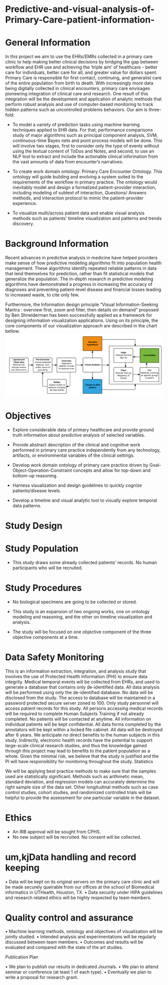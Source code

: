 # Predictive-and-visual-analysis-of-Primary-Care-patient-information-

# General Information

In this project we aim to use the EHRs/EMRs collected in a primary care clinic to help making better clinical decisions by bridging the gap between workflow and EHR use and achieving the ‘triple aim’ of healthcare - better care for individuals, better care for all, and greater value for dollars spent. Primary Care is responsible for first contact, continuing, and generalist care of the entire population from birth to death. With increasingly more data being digitally collected in clinical encounters, primary care envisages pioneering integration of clinical care and research. One result of this integration will be the development and application of analytic methods that perform robust analysis and use of computer-based monitoring to track hidden patterns such as uncontrolled problems behaviors. Our aim is three-fold:

- To model a variety of prediction tasks using machine learning techniques applied to EHR data. For that, performance comparisons study of major algorithms such as principal component analysis, SVM, continuous-time Bayes nets and point process models will be done. This will involve two stages, first to consider only the type of events without using the textual content of ToDos and Notes, and second, to use an NLP tool to extract and include the actionable clinical information from the vast amounts of data from encounter’s narratives.

- To create work domain ontology: Primary Care Encounter Ontology. This ontology will guide building and evolving a system suited to the requirements of the workflow in primary practice. The ontology would inevitably model and design a formalized patient-provider interaction, including modeling of subtext of interaction, Questions/ Answers methods, and interaction protocol to mimic the patient-provider experience.

- To visualize multi/across patient data and enable visual analysis methods such as patients’ timeline visualization and patterns and trends discovery.



# Background Information 

Recent advances in predictive analysis in medicine have helped providers make sense of how predictive modeling algorithms fit into population health management. These algorithms identify repeated reliable patterns in data that lend themselves for prediction, rather than fit statistical models that generalize the population. The in-depth research in predictive modeling algorithms have demonstrated a progress in increasing the accuracy of diagnoses and preventing patient-level disease and financial losses leading to increased waste, to cite only few.

Furthermore, the Information design principle “Visual Information-Seeking Mantra : overview first, zoom and filter, then details on demand” proposed by Ben Shneiderman has been successfully applied as a framework for designing information visualization applications. Using on its principle, the core components of our visualization approach are described in the chart bellow. 
 ![Design](./Images/design.png)

# Objectives

- Explore considerable data of primary healthcare and provide ground truth information about predictive analysis of selected variables. 

- Provide abstract description of the clinical and cognitive work performed in primary care practice independently from any technology, artifacts, or environmental variables of the clinical settings.

- Develop work domain ontology of primary care practice driven by Goal-Object-Operation-Constraint concepts and allow for top-down and bottom-up reasoning.

- Harness visualization and design guidelines to quickly cognize patients/disease levels. 

- Develop a timeline and visual analytic tool to visually explore temporal data patterns.

# Study Design

# Study Population

- This study draws some already collected patients’ records. No human participants who will be recruited.

# Study Procedures

- No biological specimens are going to be collected or stored.

- This study is an expansion of two ongoing works, one on ontology modeling and reasoning, and the other on timeline visualization and analysis.

- The study will be focused on one objective component of the three objective components at a time.
	
# Data Safety Monitoring
 
This is an information extraction, integration, and analysis study that involves the use of Protected Health Information (PHI) to ensure data integrity. Medical temporal events will be collected from EHRs, and used to generate a database that contains only de-identified data. All data analysis will be performed using only the de-identified database. No data will be disclosed from the study. The access to database will be maintained in a password protected secure server zoned to 100.
Only study personnel will access patient records for this study.  All persons accessing medical records will be required to complete Human Subjects Training if not already completed. No patients will be contacted at anytime. All information on individual patients will be kept confidential. All data forms completed by the annotators will be kept within a locked file cabinet. All data will be destroyed after 6 years.
We anticipate no direct benefits to the human subjects in this study. Indirectly, electronic health records have the potential to support large-scale clinical research studies, and thus the knowledge gained through this project may lead to benefits to the patient population as a whole. Given the minimal risk, we believe that the study is justified and the PI will have responsibility for monitoring throughout the study.
Statistics

We will be applying best practice methods to make sure that the samples used are statistically significant. Methods such as arithmetic mean, standard deviation, and regression models can accurately determine the right sample size of the data set. Other longitudinal methods such as case control studies, cohort studies, and randomized controlled trials will be helpful to provide the assessment for one particular variable in the dataset.

# Ethics

- An IRB approval will be sought from CPHS.
- No new subject will be recruited. No consent will be collected. 

# um,kjData handling and record keeping

•	Data will be kept on its original servers on the primary care clinic and will be made securely queirable from our offices at the school of Biomedical informatics in UTHealth, Houston, TX.
•	Data security under HIPA guidelines and research related ethics will be highly respected by team members.

# Quality control and assurance

•	Machine learning methods, ontology and objectives of visualization will be jointly studied.
•	Intended analysis and experimentations will be regularly discussed between team members.
•	Outcomes and results will be evaluated and compared with the state of the art studies.

Publication Plan

•	We plan to publish our results in dedicated Journals.
•	We plan to attend seminar or conference (at least 1 of each type).
•	Eventually we plan to write a proposal for research grant.


